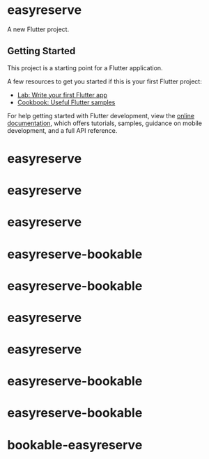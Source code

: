 # easyreserve

A new Flutter project.

## Getting Started

This project is a starting point for a Flutter application.

A few resources to get you started if this is your first Flutter project:

- [Lab: Write your first Flutter app](https://docs.flutter.dev/get-started/codelab)
- [Cookbook: Useful Flutter samples](https://docs.flutter.dev/cookbook)

For help getting started with Flutter development, view the
[online documentation](https://docs.flutter.dev/), which offers tutorials,
samples, guidance on mobile development, and a full API reference.
# easyreserve
# easyreserve
# easyreserve
# easyreserve-bookable
# easyreserve-bookable
# easyreserve
# easyreserve
# easyreserve-bookable
# easyreserve-bookable
# bookable-easyreserve
